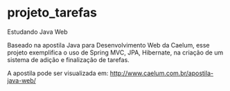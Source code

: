 projeto_tarefas
===============

Estudando Java Web

Baseado na apostila Java para Desenvolvimento Web da Caelum, esse projeto exemplifica o uso de Spring MVC, JPA, Hibernate,
na criação de um sistema de adição e finalização de tarefas.

A apostila pode ser visualizada em:
http://www.caelum.com.br/apostila-java-web/

